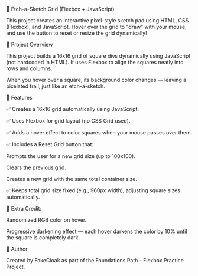 🎨 Etch-a-Sketch Grid (Flexbox + JavaScript)

This project creates an interactive pixel-style sketch pad using HTML, CSS (Flexbox), and JavaScript.
Hover over the grid to "draw" with your mouse, and use the button to reset or resize the grid dynamically!

🧠 Project Overview

This project builds a 16x16 grid of square divs dynamically using JavaScript (not hardcoded in HTML).
It uses Flexbox to align the squares neatly into rows and columns.

When you hover over a square, its background color changes — leaving a pixelated trail, just like an etch-a-sketch.

🚀 Features

✅ Creates a 16x16 grid automatically using JavaScript.

✅ Uses Flexbox for grid layout (no CSS Grid used).

✅ Adds a hover effect to color squares when your mouse passes over them.

✅ Includes a Reset Grid button that:

Prompts the user for a new grid size (up to 100x100).

Clears the previous grid.

Creates a new grid with the same total container size.

✅ Keeps total grid size fixed (e.g., 960px width), adjusting square sizes automatically.

🧩 Extra Credit:

Randomized RGB color on hover.

Progressive darkening effect — each hover darkens the color by 10% until the square is completely dark.

🖤 Author

Created by FakeCloak as part of the Foundations Path - Flexbox Practice Project.
